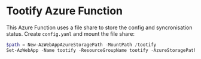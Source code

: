 # Tootify Azure Function

This Azure Function uses a file share to store the config and syncronisation status. Create `config.yaml` and mount the file share:

```powershell
$path = New-AzWebAppAzureStoragePath -MountPath /tootify
Set-AzWebApp -Name tootify -ResourceGroupName tootify -AzureStoragePath $path
```